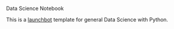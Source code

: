 Data Science Notebook

This is a [launchbot](launchbot.io) template for general Data Science with Python.
